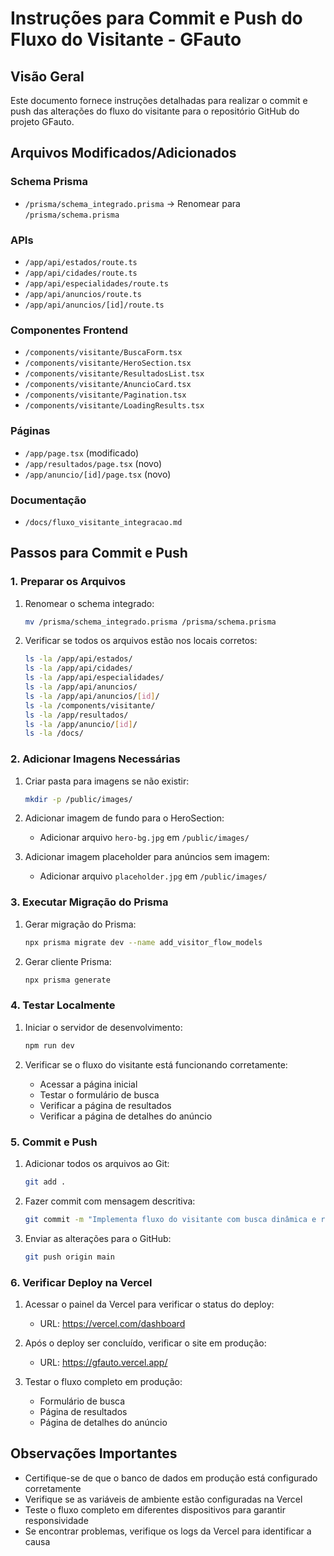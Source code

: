 # Instruções para Commit e Push do Fluxo do Visitante - GFauto

## Visão Geral

Este documento fornece instruções detalhadas para realizar o commit e push das alterações do fluxo do visitante para o repositório GitHub do projeto GFauto.

## Arquivos Modificados/Adicionados

### Schema Prisma
- `/prisma/schema_integrado.prisma` → Renomear para `/prisma/schema.prisma`

### APIs
- `/app/api/estados/route.ts`
- `/app/api/cidades/route.ts`
- `/app/api/especialidades/route.ts`
- `/app/api/anuncios/route.ts`
- `/app/api/anuncios/[id]/route.ts`

### Componentes Frontend
- `/components/visitante/BuscaForm.tsx`
- `/components/visitante/HeroSection.tsx`
- `/components/visitante/ResultadosList.tsx`
- `/components/visitante/AnuncioCard.tsx`
- `/components/visitante/Pagination.tsx`
- `/components/visitante/LoadingResults.tsx`

### Páginas
- `/app/page.tsx` (modificado)
- `/app/resultados/page.tsx` (novo)
- `/app/anuncio/[id]/page.tsx` (novo)

### Documentação
- `/docs/fluxo_visitante_integracao.md`

## Passos para Commit e Push

### 1. Preparar os Arquivos

1. Renomear o schema integrado:
   ```bash
   mv /prisma/schema_integrado.prisma /prisma/schema.prisma
   ```

2. Verificar se todos os arquivos estão nos locais corretos:
   ```bash
   ls -la /app/api/estados/
   ls -la /app/api/cidades/
   ls -la /app/api/especialidades/
   ls -la /app/api/anuncios/
   ls -la /app/api/anuncios/[id]/
   ls -la /components/visitante/
   ls -la /app/resultados/
   ls -la /app/anuncio/[id]/
   ls -la /docs/
   ```

### 2. Adicionar Imagens Necessárias

1. Criar pasta para imagens se não existir:
   ```bash
   mkdir -p /public/images/
   ```

2. Adicionar imagem de fundo para o HeroSection:
   - Adicionar arquivo `hero-bg.jpg` em `/public/images/`

3. Adicionar imagem placeholder para anúncios sem imagem:
   - Adicionar arquivo `placeholder.jpg` em `/public/images/`

### 3. Executar Migração do Prisma

1. Gerar migração do Prisma:
   ```bash
   npx prisma migrate dev --name add_visitor_flow_models
   ```

2. Gerar cliente Prisma:
   ```bash
   npx prisma generate
   ```

### 4. Testar Localmente

1. Iniciar o servidor de desenvolvimento:
   ```bash
   npm run dev
   ```

2. Verificar se o fluxo do visitante está funcionando corretamente:
   - Acessar a página inicial
   - Testar o formulário de busca
   - Verificar a página de resultados
   - Verificar a página de detalhes do anúncio

### 5. Commit e Push

1. Adicionar todos os arquivos ao Git:
   ```bash
   git add .
   ```

2. Fazer commit com mensagem descritiva:
   ```bash
   git commit -m "Implementa fluxo do visitante com busca dinâmica e rotação de anúncios premium"
   ```

3. Enviar as alterações para o GitHub:
   ```bash
   git push origin main
   ```

### 6. Verificar Deploy na Vercel

1. Acessar o painel da Vercel para verificar o status do deploy:
   - URL: https://vercel.com/dashboard

2. Após o deploy ser concluído, verificar o site em produção:
   - URL: https://gfauto.vercel.app/

3. Testar o fluxo completo em produção:
   - Formulário de busca
   - Página de resultados
   - Página de detalhes do anúncio

## Observações Importantes

- Certifique-se de que o banco de dados em produção está configurado corretamente
- Verifique se as variáveis de ambiente estão configuradas na Vercel
- Teste o fluxo completo em diferentes dispositivos para garantir responsividade
- Se encontrar problemas, verifique os logs da Vercel para identificar a causa
